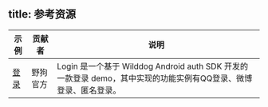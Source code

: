 
title:  参考资源
---


| 示例                                       | 贡献者  | 说明                                       |
| ---------------------------------------- | ---- | ---------------------------------------- |
| <a href="https://github.com/WildDogTeam/demo-android-login" target="_blank">登录</a> | 野狗官方 | Login 是一个基于 Wilddog Android auth SDK 开发的一款登录 demo，其中实现的功能实例有QQ登录、微博登录、匿名登录。 |


